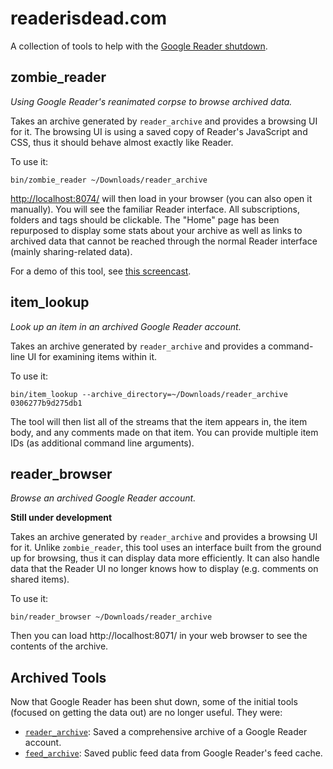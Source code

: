 # readerisdead.com

A collection of tools to help with the [Google Reader shutdown](http://googlereader.blogspot.com/2013/07/a-final-farewell.html).

## zombie_reader


_Using Google Reader's reanimated corpse to browse archived data._

Takes an archive generated by `reader_archive` and provides a browsing UI for it. The browsing UI is using a saved copy of Reader's JavaScript and CSS, thus it should behave almost exactly like Reader.

To use it:

```
bin/zombie_reader ~/Downloads/reader_archive
```

[http://localhost:8074/](http://localhost:8074/) will then load in your browser (you can also open it manually). You will see the familiar Reader interface. All subscriptions, folders and tags should be clickable. The "Home" page has been repurposed to display some stats about your archive as well as links to archived data that cannot be reached through the normal Reader interface (mainly sharing-related data).

For a demo of this tool, see [this screencast](http://www.youtube.com/watch?v=Xjbso_9-yGg).


## item_lookup

_Look up an item in an archived Google Reader account._

Takes an archive generated by `reader_archive` and provides a command-line UI for examining items within it.

To use it:

```
bin/item_lookup --archive_directory=~/Downloads/reader_archive 0306277b9d275db1
```

The tool will then list all of the streams that the item appears in, the item body, and any comments made on that item. You can provide multiple item IDs (as additional command line arguments).

## reader_browser

_Browse an archived Google Reader account._

**Still under development**

Takes an archive generated by `reader_archive` and provides a browsing UI for it. Unlike `zombie_reader`, this tool uses an interface built from the ground up for browsing, thus it can display data more efficiently. It can also handle data that the Reader UI no longer knows how to display (e.g. comments on shared items).

To use it:

```
bin/reader_browser ~/Downloads/reader_archive
```

Then you can load http://localhost:8071/ in your web browser to see the contents of the archive.

## Archived Tools

Now that Google Reader has been shut down, some of the initial tools (focused on getting the data out) are no longer useful. They were:

* [`reader_archive`](https://github.com/mihaip/readerisdead/wiki/reader_archive): Saved a comprehensive archive of a Google Reader account.
* [`feed_archive`](https://github.com/mihaip/readerisdead/wiki/feed_archive): Saved public feed data from Google Reader's feed cache.
